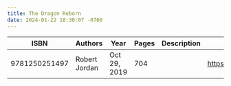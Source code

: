 ```yaml
---
title: The Dragon Reborn
date: 2024-01-22 18:30:07 -0700
---
```


| ISBN        | Authors      | Year    | Pages    | Description    | URL   |
| ----------- | ------------ | ------- | -------- | -------------- | ----- |
| 9781250251497  | Robert Jordan| Oct 29, 2019| 704| |https://openlibrary.org/books/OL28254609M/The_Dragon_Reborn|    